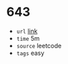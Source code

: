 # 643
- `url` [link](https://leetcode.com/problems/maximum-average-subarray-i/description/?envType=study-plan-v2&envId=leetcode-75)
- `time` 5m
- `source` leetcode
- `tags` easy

